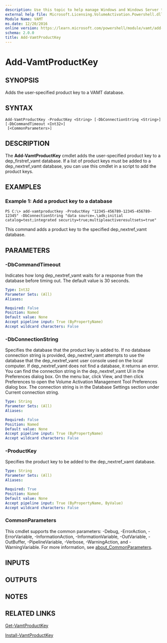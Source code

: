 ```yaml
---
description: Use this topic to help manage Windows and Windows Server technologies with Windows PowerShell.
external help file: Microsoft.Licensing.VolumeActivation.Powershell.dll-Help.xml
Module Name: VAMT
ms.date: 12/20/2016
online version: https://learn.microsoft.com/powershell/module/vamt/add-vamtproductkey?view=windowsserver2016-ps&wt.mc_id=ps-gethelp
schema: 2.0.0
title: Add-VamtProductKey
---
```


# Add-VamtProductKey

## SYNOPSIS
Adds the user-specified product key to a VAMT database.

## SYNTAX

```
Add-VamtProductKey -ProductKey <String> [-DbConnectionString <String>] [-DbCommandTimeout <Int32>]
 [<CommonParameters>]
```

## DESCRIPTION
The **Add-VamtProductKey** cmdlet adds the user-specified product key to a dep_firstref_vamt database.
If a list of product keys must be added to a dep_nextref_vamt database, you can use this cmdlet in a script to add the product keys.

## EXAMPLES

### Example 1: Add a product key to a database
```
PS C:\> add-vamtproductkey -ProductKey "12345-456789-12345-456789-12345" -DbConnectionString "data source=.\adk;initial catalog=test;integrated security=true;multipleactiveresultsets=true"
```

This command adds a product key to the specified dep_nextref_vamt database.

## PARAMETERS

### -DbCommandTimeout
Indicates how long dep_nextref_vamt waits for a response from the database before timing out.
The default value is 30 seconds.

```yaml
Type: Int32
Parameter Sets: (All)
Aliases: 

Required: False
Position: Named
Default value: None
Accept pipeline input: True (ByPropertyName)
Accept wildcard characters: False
```

### -DbConnectionString
Specifies the database that the product key is added to.
If no database connection string is provided, dep_nextref_vamt attempts to use the database that the dep_nextref_vamt user console used on the local computer.
If dep_nextref_vamt does not find a database, it returns an error.
You can find the connection string in the dep_nextref_vamt UI in the Preferences dialog box.
On the menu bar, click View, and then click Preferences to open the Volume Activation Management Tool Preferences dialog box.
The connection string is in the Database Settings section under Current connection string.

```yaml
Type: String
Parameter Sets: (All)
Aliases: 

Required: False
Position: Named
Default value: None
Accept pipeline input: True (ByPropertyName)
Accept wildcard characters: False
```

### -ProductKey
Specifies the product key to be added to the dep_nextref_vamt database.

```yaml
Type: String
Parameter Sets: (All)
Aliases: 

Required: True
Position: Named
Default value: None
Accept pipeline input: True (ByPropertyName, ByValue)
Accept wildcard characters: False
```

### CommonParameters
This cmdlet supports the common parameters: -Debug, -ErrorAction, -ErrorVariable, -InformationAction, -InformationVariable, -OutVariable, -OutBuffer, -PipelineVariable, -Verbose, -WarningAction, and -WarningVariable. For more information, see [about_CommonParameters](https://go.microsoft.com/fwlink/?LinkID=113216).

## INPUTS

## OUTPUTS

## NOTES

## RELATED LINKS

[Get-VamtProductKey](./Get-VamtProductKey.md)

[Install-VamtProductKey](./Install-VamtProductKey.md)

